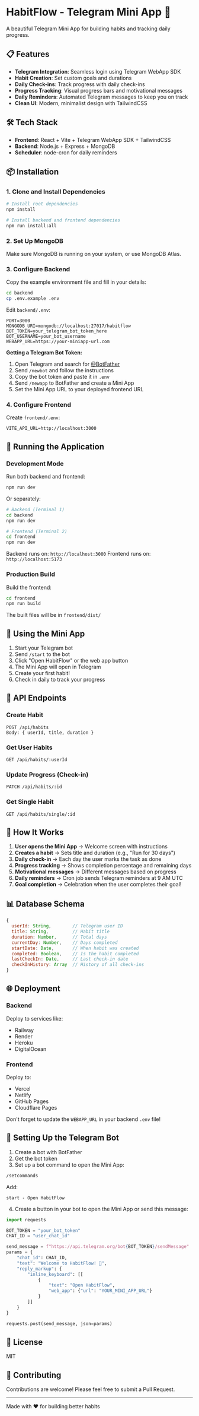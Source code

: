 # HabitFlow - Telegram Mini App 🚀

A beautiful Telegram Mini App for building habits and tracking daily progress.

## 📋 Features

- **Telegram Integration**: Seamless login using Telegram WebApp SDK
- **Habit Creation**: Set custom goals and durations
- **Daily Check-ins**: Track progress with daily check-ins
- **Progress Tracking**: Visual progress bars and motivational messages
- **Daily Reminders**: Automated Telegram messages to keep you on track
- **Clean UI**: Modern, minimalist design with TailwindCSS

## 🛠️ Tech Stack

- **Frontend**: React + Vite + Telegram WebApp SDK + TailwindCSS
- **Backend**: Node.js + Express + MongoDB
- **Scheduler**: node-cron for daily reminders

## 📦 Installation

### 1. Clone and Install Dependencies

```bash
# Install root dependencies
npm install

# Install backend and frontend dependencies
npm run install:all
```

### 2. Set Up MongoDB

Make sure MongoDB is running on your system, or use MongoDB Atlas.

### 3. Configure Backend

Copy the example environment file and fill in your details:

```bash
cd backend
cp .env.example .env
```

Edit `backend/.env`:

```env
PORT=3000
MONGODB_URI=mongodb://localhost:27017/habitflow
BOT_TOKEN=your_telegram_bot_token_here
BOT_USERNAME=your_bot_username
WEBAPP_URL=https://your-miniapp-url.com
```

**Getting a Telegram Bot Token:**

1. Open Telegram and search for [@BotFather](https://t.me/BotFather)
2. Send `/newbot` and follow the instructions
3. Copy the bot token and paste it in `.env`
4. Send `/newapp` to BotFather and create a Mini App
5. Set the Mini App URL to your deployed frontend URL

### 4. Configure Frontend

Create `frontend/.env`:

```env
VITE_API_URL=http://localhost:3000
```

## 🚀 Running the Application

### Development Mode

Run both backend and frontend:

```bash
npm run dev
```

Or separately:

```bash
# Backend (Terminal 1)
cd backend
npm run dev

# Frontend (Terminal 2)
cd frontend
npm run dev
```

Backend runs on: `http://localhost:3000`
Frontend runs on: `http://localhost:5173`

### Production Build

Build the frontend:

```bash
cd frontend
npm run build
```

The built files will be in `frontend/dist/`

## 📱 Using the Mini App

1. Start your Telegram bot
2. Send `/start` to the bot
3. Click "Open HabitFlow" or the web app button
4. The Mini App will open in Telegram
5. Create your first habit!
6. Check in daily to track your progress

## 🔌 API Endpoints

### Create Habit
```
POST /api/habits
Body: { userId, title, duration }
```

### Get User Habits
```
GET /api/habits/:userId
```

### Update Progress (Check-in)
```
PATCH /api/habits/:id
```

### Get Single Habit
```
GET /api/habits/single/:id
```

## 🎯 How It Works

1. **User opens the Mini App** → Welcome screen with instructions
2. **Creates a habit** → Sets title and duration (e.g., "Run for 30 days")
3. **Daily check-in** → Each day the user marks the task as done
4. **Progress tracking** → Shows completion percentage and remaining days
5. **Motivational messages** → Different messages based on progress
6. **Daily reminders** → Cron job sends Telegram reminders at 9 AM UTC
7. **Goal completion** → Celebration when the user completes their goal!

## 📊 Database Schema

```javascript
{
  userId: String,        // Telegram user ID
  title: String,         // Habit title
  duration: Number,      // Total days
  currentDay: Number,    // Days completed
  startDate: Date,       // When habit was created
  completed: Boolean,    // Is the habit completed
  lastCheckIn: Date,     // Last check-in date
  checkInHistory: Array  // History of all check-ins
}
```

## 🌐 Deployment

### Backend

Deploy to services like:
- Railway
- Render
- Heroku
- DigitalOcean

### Frontend

Deploy to:
- Vercel
- Netlify
- GitHub Pages
- Cloudflare Pages

Don't forget to update the `WEBAPP_URL` in your backend `.env` file!

## 🤖 Setting Up the Telegram Bot

1. Create a bot with BotFather
2. Get the bot token
3. Set up a bot command to open the Mini App:

```bash
/setcommands
```

Add:
```
start - Open HabitFlow
```

4. Create a button in your bot to open the Mini App or send this message:

```python
import requests

BOT_TOKEN = "your_bot_token"
CHAT_ID = "user_chat_id"

send_message = f"https://api.telegram.org/bot{BOT_TOKEN}/sendMessage"
params = {
    "chat_id": CHAT_ID,
    "text": "Welcome to HabitFlow! 🚀",
    "reply_markup": {
        "inline_keyboard": [[
            {
                "text": "Open HabitFlow",
                "web_app": {"url": "YOUR_MINI_APP_URL"}
            }
        ]]
    }
}

requests.post(send_message, json=params)
```

## 📝 License

MIT

## 🙏 Contributing

Contributions are welcome! Please feel free to submit a Pull Request.

---

Made with ❤️ for building better habits

